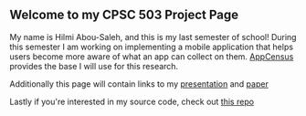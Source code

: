 ## Welcome to my CPSC 503 Project Page

My name is Hilmi Abou-Saleh, and this is my last semester of school! During this semester I am working on implementing a mobile application that helps users become more aware of what an app can collect on them. [AppCensus](https://search.appcensus.io/) provides the base I will use for this research.

Additionally this page will contain links to my <a href="503 Final Presentation.pdf">presentation</a> and <a href="CPSC_503_Research_Paper.pdf">paper</a>

Lastly if you're interested in my source code, check out [this repo](https://github.com/madebyhilmi/appcensus)
